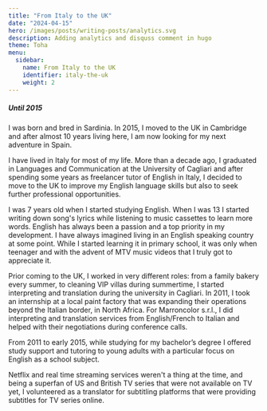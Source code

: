 ```yaml
---
title: "From Italy to the UK"
date: "2024-04-15"
hero: /images/posts/writing-posts/analytics.svg
description: Adding analytics and disquss comment in hugo 
theme: Toha
menu:
  sidebar:
    name: From Italy to the UK
    identifier: italy-the-uk
    weight: 2
---
```


##### Until 2015

I was born and bred in Sardinia. In 2015, I moved to the UK in Cambridge and after almost 10 years living here, I am now looking for my next adventure in Spain.

I have lived in Italy for most of my life. More than a decade ago, I graduated in Languages and Communication at the University of Cagliari and after spending some years as freelancer tutor of English in Italy, I decided to move to the UK to improve my English language skills but also to seek further professional opportunities.

I was 7 years old when I started studying English. When I was 13 I started writing down song's lyrics while listening to music cassettes to learn more words. English has always been a passion and a top priority in my development. 
I have always imagined living in an English speaking country at some point. While I started learning it in primary school, it was only when teenager and with the advent of MTV music videos that I truly got to appreciate it.

Prior coming to the UK, I worked in very different roles: from a family bakery every summer, to cleaning VIP villas during summertime, I started interpreting and translation during the university in Cagliari. In 2011, I took an internship at a local paint factory that was expanding their operations beyond the Italian border, in North Africa. For Marroncolor s.r.l., I did interpreting and translation services from English/French to Italian and helped with their negotiations during conference calls.

From 2011 to early 2015, while studying for my bachelor’s degree I offered study support and tutoring to young adults with a particular focus on English as a school subject. 

Netflix and real time streaming services weren't a thing at the time, and being a superfan of US and British TV series that were not available on TV yet, I volunteered as a translator for subtitling platforms that were providing subtitles for TV series online. 